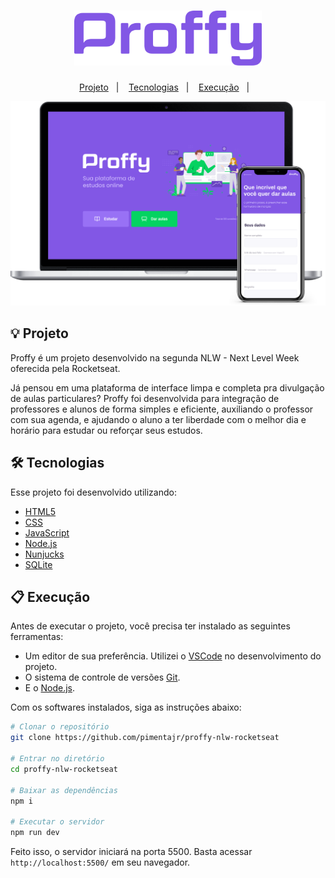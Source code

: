 <h1 align="center">
   <img src="./.github/logo.svg" alt="proffy" width="300"/>
</h1>

<p align="center">
   <a href="#-projeto">Projeto</a>&nbsp;&nbsp;&nbsp;|&nbsp;&nbsp;&nbsp;    
   <a href="#-tecnologias">Tecnologias</a>&nbsp;&nbsp;&nbsp;|&nbsp;&nbsp;&nbsp;
   <a href="#-execução">Execução</a>&nbsp;&nbsp;&nbsp;|&nbsp;&nbsp;&nbsp;
</p>

<div align="center">
   <img src="./.github/desktop.svg" width="1200px">
</div>

## 💡 Projeto

Proffy é um projeto desenvolvido na segunda NLW - Next Level Week oferecida pela Rocketseat. 

Já pensou em uma plataforma de interface limpa e completa pra divulgação de aulas particulares? Proffy foi desenvolvida para integração de professores e alunos de forma simples e eficiente, auxiliando o professor com sua agenda, e ajudando o aluno a ter liberdade com o melhor dia e horário para estudar ou reforçar seus estudos.

## 🛠 Tecnologias

Esse projeto foi desenvolvido utilizando:

* [HTML5](https://developer.mozilla.org/pt-BR/docs/Web/HTML/HTML5)
* [CSS](https://developer.mozilla.org/pt-BR/docs/Web/CSS)
* [JavaScript](https://developer.mozilla.org/pt-BR/docs/Web/JavaScript)
* [Node.js](https://nodejs.org/en/)
* [Nunjucks](https://github.com/mozilla/nunjucks)
* [SQLite](https://www.sqlite.org/index.html)

## 📋 Execução

Antes de executar o projeto, você precisa ter instalado as seguintes ferramentas:

* Um editor de sua preferência. Utilizei o [VSCode](https://code.visualstudio.com) no desenvolvimento do projeto.
* O sistema de controle de versões [Git](https://git-scm.com).
* E o [Node.js](https://nodejs.org/en/).

Com os softwares instalados, siga as instruções abaixo:

```bash
# Clonar o repositório
git clone https://github.com/pimentajr/proffy-nlw-rocketseat

# Entrar no diretório
cd proffy-nlw-rocketseat

# Baixar as dependências
npm i

# Executar o servidor
npm run dev
```

Feito isso, o servidor iniciará na porta 5500. Basta acessar `http://localhost:5500/` em seu navegador.





